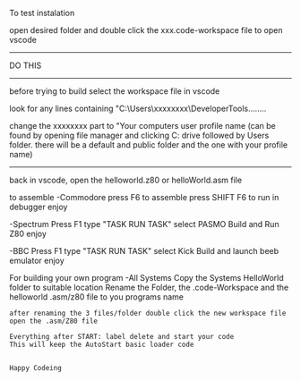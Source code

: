 To test instalation

open desired folder and double click the xxx.code-workspace file to open vscode


*********************
DO THIS
*********************
before trying to build
select the workspace file in vscode

look for any lines containing "C:\Users\xxxxxxxx\DeveloperTools........

change the xxxxxxxx part to "Your computers user profile name (can be found by opening file manager and clicking C: drive followed by Users folder. there will be a default and public folder and the one with your profile name)

**********************

back in vscode, open the helloworld.z80 or helloWorld.asm file

to assemble 
-Commodore
    press F6 to assemble
    press SHIFT F6 to run in debugger
    enjoy 

-Spectrum
    Press F1
    type "TASK RUN TASK"
    select PASMO Build and Run Z80
    enjoy

-BBC
    Press F1
    type "TASK RUN TASK"
    select Kick Build and launch beeb emulator
    enjoy

For building your own program
-All Systems
    Copy the Systems HelloWorld folder to suitable location
    Rename the Folder, the .code-Workspace and the helloworld .asm/z80 file to you programs name

    after renaming the 3 files/folder double click the new workspace file 
    open the .asm/Z80 file

    Everything after START: label delete and start your code
    This will keep the AutoStart basic loader code


    Happy Codeing
    